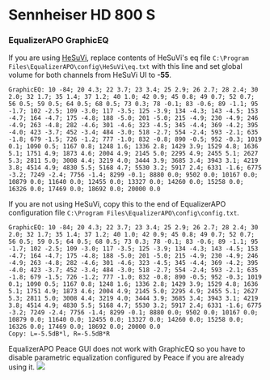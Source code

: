# Sennheiser HD 800 S
### EqualizerAPO GraphicEQ
If you are using [HeSuVi](https://sourceforge.net/projects/hesuvi/), replace contents of HeSuVi's eq file `C:\Program Files\EqualizerAPO\config\HeSuVi\eq.txt` with this line and set global volume for both channels from HeSuVi UI to **-55**.
```
GraphicEQ: 10 -84; 20 4.3; 22 3.7; 23 3.4; 25 2.9; 26 2.7; 28 2.4; 30 2.0; 32 1.7; 35 1.4; 37 1.2; 40 1.0; 42 0.9; 45 0.8; 49 0.7; 52 0.7; 56 0.5; 59 0.5; 64 0.5; 68 0.5; 73 0.3; 78 -0.1; 83 -0.6; 89 -1.1; 95 -1.7; 102 -2.5; 109 -3.0; 117 -3.5; 125 -3.9; 134 -4.3; 143 -4.5; 153 -4.7; 164 -4.7; 175 -4.8; 188 -5.0; 201 -5.0; 215 -4.9; 230 -4.9; 246 -4.9; 263 -4.8; 282 -4.6; 301 -4.6; 323 -4.5; 345 -4.4; 369 -4.2; 395 -4.0; 423 -3.7; 452 -3.4; 484 -3.0; 518 -2.7; 554 -2.4; 593 -2.1; 635 -1.8; 679 -1.5; 726 -1.2; 777 -1.0; 832 -0.8; 890 -0.5; 952 -0.3; 1019 0.1; 1090 0.5; 1167 0.8; 1248 1.6; 1336 2.8; 1429 3.9; 1529 4.8; 1636 5.1; 1751 4.9; 1873 4.6; 2004 4.9; 2145 5.0; 2295 4.9; 2455 5.1; 2627 5.3; 2811 5.0; 3008 4.4; 3219 4.0; 3444 3.9; 3685 3.4; 3943 3.1; 4219 3.8; 4514 4.9; 4830 5.5; 5168 4.7; 5530 3.2; 5917 2.4; 6331 -1.6; 6775 -3.2; 7249 -2.4; 7756 -1.4; 8299 -0.1; 8880 0.0; 9502 0.0; 10167 0.0; 10879 0.0; 11640 0.0; 12455 0.0; 13327 0.0; 14260 0.0; 15258 0.0; 16326 0.0; 17469 0.0; 18692 0.0; 20000 0.0
```
If you are not using HeSuVi, copy this to the end of EqualizerAPO configuration file `C:\Program Files\EqualizerAPO\config\config.txt`.
```
GraphicEQ: 10 -84; 20 4.3; 22 3.7; 23 3.4; 25 2.9; 26 2.7; 28 2.4; 30 2.0; 32 1.7; 35 1.4; 37 1.2; 40 1.0; 42 0.9; 45 0.8; 49 0.7; 52 0.7; 56 0.5; 59 0.5; 64 0.5; 68 0.5; 73 0.3; 78 -0.1; 83 -0.6; 89 -1.1; 95 -1.7; 102 -2.5; 109 -3.0; 117 -3.5; 125 -3.9; 134 -4.3; 143 -4.5; 153 -4.7; 164 -4.7; 175 -4.8; 188 -5.0; 201 -5.0; 215 -4.9; 230 -4.9; 246 -4.9; 263 -4.8; 282 -4.6; 301 -4.6; 323 -4.5; 345 -4.4; 369 -4.2; 395 -4.0; 423 -3.7; 452 -3.4; 484 -3.0; 518 -2.7; 554 -2.4; 593 -2.1; 635 -1.8; 679 -1.5; 726 -1.2; 777 -1.0; 832 -0.8; 890 -0.5; 952 -0.3; 1019 0.1; 1090 0.5; 1167 0.8; 1248 1.6; 1336 2.8; 1429 3.9; 1529 4.8; 1636 5.1; 1751 4.9; 1873 4.6; 2004 4.9; 2145 5.0; 2295 4.9; 2455 5.1; 2627 5.3; 2811 5.0; 3008 4.4; 3219 4.0; 3444 3.9; 3685 3.4; 3943 3.1; 4219 3.8; 4514 4.9; 4830 5.5; 5168 4.7; 5530 3.2; 5917 2.4; 6331 -1.6; 6775 -3.2; 7249 -2.4; 7756 -1.4; 8299 -0.1; 8880 0.0; 9502 0.0; 10167 0.0; 10879 0.0; 11640 0.0; 12455 0.0; 13327 0.0; 14260 0.0; 15258 0.0; 16326 0.0; 17469 0.0; 18692 0.0; 20000 0.0
Copy: L=-5.5dB*l, R=-5.5dB*R
```
EqualizerAPO Peace GUI does not work with GraphicEQ so you have to disable parametric equalization configured by Peace if you are already using it.
![](https://raw.githubusercontent.com/jaakkopasanen/AutoEq/master/results/Headphone.com/innerfidelity/onear/Sennheiser%20HD%20800%20S/Sennheiser%20HD%20800%20S.png)
